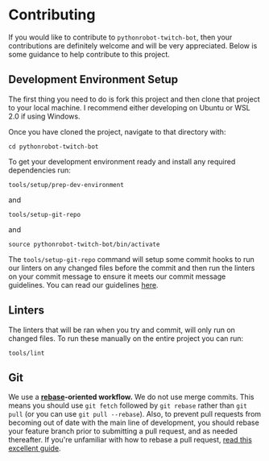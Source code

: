# Contributing

If you would like to contribute to `pythonrobot-twitch-bot`, then your contributions are definitely
welcome and will be very appreciated. Below is some guidance to help contribute to this
project.

## Development Environment Setup

The first thing you need to do is fork this project and then clone that project to your
local machine. I recommend either developing on Ubuntu or WSL 2.0 if using Windows.

Once you have cloned the project, navigate to that directory with:

```
cd pythonrobot-twitch-bot
```

To get your development environment ready and install any required dependencies run:

```
tools/setup/prep-dev-environment
```

and

```
tools/setup-git-repo
```

and

```
source pythonrobot-twitch-bot/bin/activate
```

The `tools/setup-git-repo` command will setup some commit hooks to run our linters on any changed files before
the commit and then run the linters on your commit message to ensure it meets our
commit message guidelines. You can read our guidelines [here](https://github.com/adambirds/pythonrobot-twitch-bot/blob/main/docs/contributing/commit-guidelines.md).

## Linters

The linters that will be ran when you try and commit, will only run on changed files. To
run these manually on the entire project you can run:

```
tools/lint
```

## Git

We use a **[rebase][gitbook-rebase]-oriented workflow.** We do not use merge
commits. This means you should use `git fetch` followed by `git rebase`
rather than `git pull` (or you can use `git pull --rebase`). Also, to prevent
pull requests from becoming out of date with the main line of development,
you should rebase your feature branch prior to submitting a pull request, and
as needed thereafter. If you're unfamiliar with how to rebase a pull request,
[read this excellent guide][github-rebase-pr].

[gitbook-rebase]: https://git-scm.com/book/en/v2/Git-Branching-Rebasing
[github-rebase-pr]: https://github.com/edx/edx-platform/wiki/How-to-Rebase-a-Pull-Request
